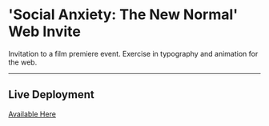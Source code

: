 # 'Social Anxiety: The New Normal' Web Invite
Invitation to a film premiere event. Exercise in typography and animation for the web. 
- - - -

## Live Deployment
 [Available Here](https://web-invitation.vercel.app) 
